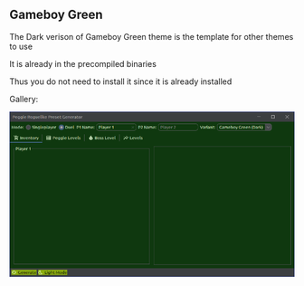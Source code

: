 ## Gameboy Green

The Dark verison of Gameboy Green theme is the template for other themes to use

It is already in the precompiled binaries

Thus you do not need to install it since it is already installed

Gallery:

![Dark Mode Theme](../../images/449b4817-c6e7-480b-bdb4-df44085cdd6d/1.png)